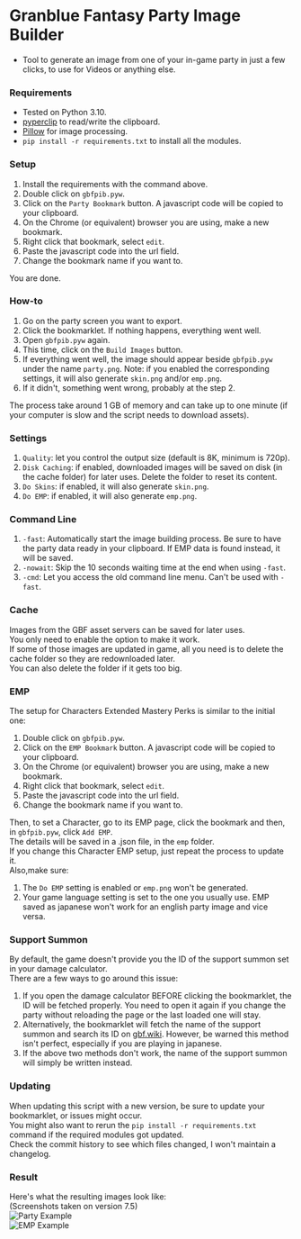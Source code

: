 # Granblue Fantasy Party Image Builder  
* Tool to generate an image from one of your in-game party in just a few clicks, to use for Videos or anything else.  
### Requirements  
* Tested on Python 3.10.  
* [pyperclip](https://pypi.org/project/pyperclip/) to read/write the clipboard.  
* [Pillow](https://pillow.readthedocs.io/en/stable/) for image processing.  
* `pip install -r requirements.txt` to install all the modules.  
### Setup  
1. Install the requirements with the command above.  
2. Double click on `gbfpib.pyw`.  
3. Click on the `Party Bookmark` button. A javascript code will be copied to your clipboard.  
4. On the Chrome (or equivalent) browser you are using, make a new bookmark.  
5. Right click that bookmark, select `edit`.  
6. Paste the javascript code into the url field.  
7. Change the bookmark name if you want to.  
  
You are done.  
### How-to  
1. Go on the party screen you want to export.  
2. Click the bookmarklet. If nothing happens, everything went well.  
3. Open `gbfpib.pyw` again.  
4. This time, click on the `Build Images` button.  
5. If everything went well, the image should appear beside `gbfpib.pyw` under the name `party.png`. Note: if you enabled the corresponding settings, it will also generate `skin.png` and/or `emp.png`.  
6. If it didn't, something went wrong, probably at the step 2.  
  
The process take around 1 GB of memory and can take up to one minute (if your computer is slow and the script needs to download assets).  
### Settings  
1. `Quality`: let you control the output size (default is 8K, minimum is 720p).  
2. `Disk Caching`: if enabled, downloaded images will be saved on disk (in the cache folder) for later uses. Delete the folder to reset its content.  
3. `Do Skins`: if enabled, it will also generate `skin.png`.  
4. `Do EMP`: if enabled, it will also generate `emp.png`.  
### Command Line  
1. `-fast`: Automatically start the image building process. Be sure to have the party data ready in your clipboard. If EMP data is found instead, it will be saved.  
2. `-nowait`: Skip the 10 seconds waiting time at the end when using `-fast`.  
2. `-cmd`: Let you access the old command line menu. Can't be used with `-fast`.  
### Cache  
Images from the GBF asset servers can be saved for later uses.  
You only need to enable the option to make it work.  
If some of those images are updated in game, all you need is to delete the cache folder so they are redownloaded later.  
You can also delete the folder if it gets too big.  
### EMP  
The setup for Characters Extended Mastery Perks is similar to the initial one:
1. Double click on `gbfpib.pyw`.  
2. Click on the `EMP Bookmark` button. A javascript code will be copied to your clipboard.  
3. On the Chrome (or equivalent) browser you are using, make a new bookmark.  
4. Right click that bookmark, select `edit`.  
5. Paste the javascript code into the url field.  
6. Change the bookmark name if you want to.  
  
Then, to set a Character, go to its EMP page, click the bookmark and then, in `gbfpib.pyw`, click `Add EMP`.  
The details will be saved in a .json file, in the `emp` folder.  
If you change this Character EMP setup, just repeat the process to update it.  
Also,make sure:
1. The `Do EMP` setting is enabled or `emp.png` won't be generated.  
2. Your game language setting is set to the one you usually use. EMP saved as japanese won't work for an english party image and vice versa.  
  
### Support Summon  
By default, the game doesn't provide you the ID of the support summon set in your damage calculator.  
There are a few ways to go around this issue:  
1. If you open the damage calculator BEFORE clicking the bookmarklet, the ID will be fetched properly. You need to open it again if you change the party without reloading the page or the last loaded one will stay.  
2. Alternatively, the bookmarklet will fetch the name of the support summon and search its ID on [gbf.wiki](https://gbf.wiki/). However, be warned this method isn't perfect, especially if you are playing in japanese.  
3. If the above two methods don't work, the name of the support summon will simply be written instead.  
### Updating  
When updating this script with a new version, be sure to update your bookmarklet, or issues might occur.  
You might also want to rerun the `pip install -r requirements.txt` command if the required modules got updated.  
Check the commit history to see which files changed, I won't maintain a changelog.
### Result  
Here's what the resulting images look like:  
(Screenshots taken on version 7.5)  
![Party Example](https://cdn.discordapp.com/attachments/614716155646705676/969934493274210354/party.png)  
![EMP Example](https://cdn.discordapp.com/attachments/614716155646705676/969934493815287889/emp.png)  